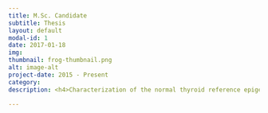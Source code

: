 ```yaml
---
title: M.Sc. Candidate
subtitle: Thesis
layout: default
modal-id: 1
date: 2017-01-18
img:
thumbnail: frog-thumbnail.png
alt: image-alt
project-date: 2015 - Present
category:
description: <h4>Characterization of the normal thyroid reference epigenome</h4>In my thesis work, we compare the consistency of chromatin state annotations across the epigenomes from the grossly uninvolved tumour-adjacent thyroid tissue of 4 human individuals using ChIP-sequencing and RNA-sequencing data. We examine 6 histone modifications, identify chromatin states using hidden Markov models, produce a new metric for model selection, and establish epigenomic maps of 19 chromatin states.

---
```

